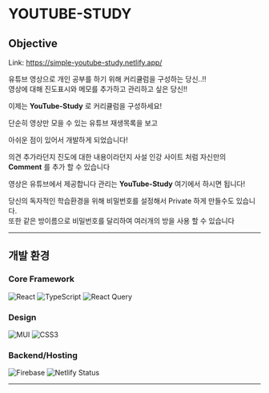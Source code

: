 # YOUTUBE-STUDY
## Objective
Link: https://simple-youtube-study.netlify.app/

유튜브 영상으로 개인 공부를 하기 위해 커리큘럼을 구성하는 당신..!!   
영상에 대해 진도표시와 메모를 추가하고 관리하고 싶은 당신!!
  
이제는 **YouTube-Study** 로 커리큘럼을 구성하세요! 
  
단순히 영상만 모을 수 있는 유튜브 재생목록을 보고

아쉬운 점이 있어서 개발하게 되었습니다!


의견 추가라던지 진도에 대한 내용이라던지 
사설 인강 사이트 처럼 자신만의 **Comment** 를 추가 할 수 있습니다

영상은 유튜브에서 제공합니다
관리는 **YouTube-Study** 여기에서 하시면 됩니다!
  
당신의 독자적인 학습환경을 위해 비밀번호를 설정해서 Private 하게 만들수도 있습니다.  
또한 같은 방이름으로 비밀번호를 달리하여 여러개의 방을 사용 할 수 있습니다
  
---
## 개발 환경
### Core Framework
![React](https://img.shields.io/badge/react-20232a.svg?style=for-the-badge&logo=react&logoColor=61DAFB)
![TypeScript](https://img.shields.io/badge/typescript-007ACC.svg?style=for-the-badge&logo=typescript&logoColor=white)
![React Query](https://img.shields.io/badge/-React%20Query-FF4154?style=for-the-badge&logo=react%20query&logoColor=white)

### Design
![MUI](https://img.shields.io/badge/MUI-0081CB.svg?style=for-the-badge&logo=mui&logoColor=white)
![CSS3](https://img.shields.io/badge/-CSS3-007ACC?style=for-the-badge&logo=css3)

### Backend/Hosting
![Firebase](https://img.shields.io/badge/Firebase-039BE5?style=for-the-badge&logo=Firebase&logoColor=white)
![Netlify Status](https://api.netlify.com/api/v1/badges/f15f03f9-55d8-4adc-97d5-f6e085141610/deploy-status)

---
